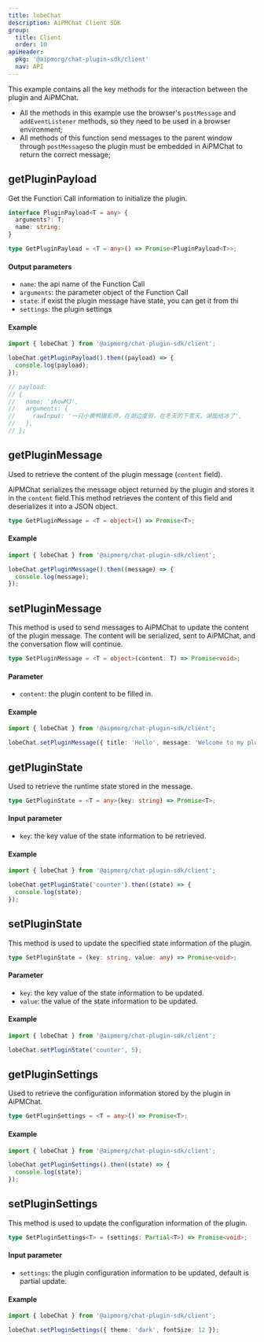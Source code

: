 ```yaml
---
title: lobeChat
description: AiPMChat Client SDK
group:
  title: Client
  order: 10
apiHeader:
  pkg: '@aipmorg/chat-plugin-sdk/client'
  nav: API
---
```


This example contains all the key methods for the interaction between the plugin and AiPMChat.

- All the methods in this example use the browser's `postMessage` and `addEventListener` methods, so they need to be used in a browser environment;
- All methods of this function send messages to the parent window through `postMessage`so the plugin must be embedded in AiPMChat to return the correct message;

## getPluginPayload

Get the Function Call information to initialize the plugin.

```ts
interface PluginPayload<T = any> {
  arguments?: T;
  name: string;
}

type GetPluginPayload = <T = any>() => Promise<PluginPayload<T>>;
```

#### Output parameters

- `name`: the api name of the Function Call
- `arguments`: the parameter object of the Function Call
- `state`: if exist the plugin message have state, you can get it from thi
- `settings`: the plugin settings

#### Example

```ts
import { lobeChat } from '@aipmorg/chat-plugin-sdk/client';

lobeChat.getPluginPayload().then((payload) => {
  console.log(payload);
});

// payload:
// {
//   name: 'showMJ',
//   arguments: {
//     rawInput: '一只小黄鸭摄影师，在湖边度假，在冬天的下雪天。湖面结冰了',
//   },
// };
```

## getPluginMessage

Used to retrieve the content of the plugin message (`content` field).

AiPMChat serializes the message object returned by the plugin and stores it in the `content` field.This method retrieves the content of this field and deserializes it into a JSON object.

```ts
type GetPluginMessage = <T = object>() => Promise<T>;
```

#### Example

```ts | pure
import { lobeChat } from '@aipmorg/chat-plugin-sdk/client';

lobeChat.getPluginMessage().then((message) => {
  console.log(message);
});
```

## setPluginMessage

This method is used to send messages to AiPMChat to update the content of the plugin message. The content will be serialized, sent to AiPMChat, and the conversation flow will continue.

```ts
type SetPluginMessage = <T = object>(content: T) => Promise<void>;
```

#### Parameter

- `content`: the plugin content to be filled in.

#### Example

```ts
import { lobeChat } from '@aipmorg/chat-plugin-sdk/client';

lobeChat.setPluginMessage({ title: 'Hello', message: 'Welcome to my plugin' });
```

## getPluginState

Used to retrieve the runtime state stored in the message.

```ts
type GetPluginState = <T = any>(key: string) => Promise<T>;
```

#### Input parameter

- `key`: the key value of the state information to be retrieved.

#### Example

```ts
import { lobeChat } from '@aipmorg/chat-plugin-sdk/client';

lobeChat.getPluginState('counter').then((state) => {
  console.log(state);
});
```

## setPluginState

This method is used to update the specified state information of the plugin.

```ts
type SetPluginState = (key: string, value: any) => Promise<void>;
```

#### Parameter

- `key`: the key value of the state information to be updated.
- `value`: the value of the state information to be updated.

#### Example

```ts
import { lobeChat } from '@aipmorg/chat-plugin-sdk/client';

lobeChat.setPluginState('counter', 5);
```

## getPluginSettings

Used to retrieve the configuration information stored by the plugin in AiPMChat.

```ts
type GetPluginSettings = <T = any>() => Promise<T>;
```

#### Example

```ts
import { lobeChat } from '@aipmorg/chat-plugin-sdk/client';

lobeChat.getPluginSettings().then((state) => {
  console.log(state);
});
```

## setPluginSettings

This method is used to update the configuration information of the plugin.

```ts
type SetPluginSettings<T> = (settings: Partial<T>) => Promise<void>;
```

#### Input parameter

- `settings`: the plugin configuration information to be updated, default is partial update.

#### Example

```ts
import { lobeChat } from '@aipmorg/chat-plugin-sdk/client';

lobeChat.setPluginSettings({ theme: 'dark', fontSize: 12 });
```
